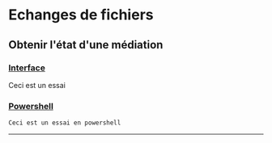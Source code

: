 # Echanges de fichiers

## Obtenir l'état d'une médiation

### [Interface](#tab/tab-ui)

Ceci est un essai

### [Powershell](#tab/tab-ps)

```powershell
Ceci est un essai en powershell
```

***
